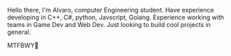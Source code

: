 Hello there, I'm Alvaro, computer Engineering student.
Have experience developing in C++, C#, python, Javscript, Golang.
Experience working with teams in Game Dev and Web Dev.
Just looking to build cool projects in general.

MTFBWY🚀

<!---
L42ARO/L42ARO is a ✨ special ✨ repository because its `README.md` (this file) appears on your GitHub profile.
You can click the Preview link to take a look at your changes.
--->
